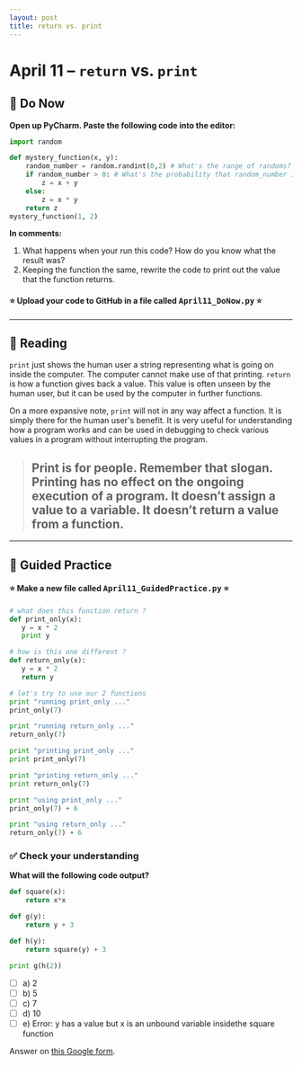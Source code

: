 ```yaml
---
layout: post
title: return vs. print
---
```


# April 11 – <code>return</code> vs. <code>print</code>

## 🎯 Do Now
**Open up PyCharm. Paste the following code into the editor:**

```python
import random

def mystery_function(x, y):
    random_number = random.randint(0,2) # What's the range of randoms?
    if random_number > 0: # What's the probability that random_number is greater than 0?
        z = x + y
    else:
        z = x * y
    return z
mystery_function(1, 2)
```

**In comments:**

1. What happens when your run this code? How do you know what the result was?
2. Keeping the function the same, rewrite the code to print out the value that the function returns.

#### ⭐️ Upload your code to GitHub in a file called <kbd>April11_DoNow.py</kbd> ⭐️



---

## 📖 Reading
<code>print</code> just shows the human user a string representing what is going on inside the computer. The computer cannot make use of that printing. <code>return</code> is how a function gives back a value. This value is often unseen by the human user, but it can be used by the computer in further functions.

On a more expansive note, <code>print</code> will not in any way affect a function. It is simply there for the human user's benefit. It is very useful for understanding how a program works and can be used in debugging to check various values in a program without interrupting the program.

> ## Print is for people. Remember that slogan. Printing has no effect on the ongoing execution of a program. It doesn’t assign a value to a variable. It doesn’t return a value from a function.

---

## 🐍 Guided Practice
#### ⭐️ Make a new file called <kbd>April11_GuidedPractice.py</kbd> ⭐️
```python
# what does this function return ?
def print_only(x):
   y = x * 2
   print y

# how is this one different ?
def return_only(x):
   y = x * 2
   return y

# let's try to use our 2 functions
print "running print_only ..."
print_only(7)

print "running return_only ..."
return_only(7)

print "printing print_only ..."
print print_only(7)

print "printing return_only ..."
print return_only(7)

print "using print_only ..."
print_only(7) + 6

print "using return_only ..."
return_only(7) + 6
```

### ✅ Check your understanding

**What will the following code output?**

```python
def square(x):
    return x*x

def g(y):
    return y + 3

def h(y):
    return square(y) + 3

print g(h(2))
```

- [ ] a) 2
- [ ] b) 5
- [ ] c) 7
- [ ] d) 10
- [ ] e) Error: y has a value but x is an unbound variable insidethe square function

Answer on [this Google form](https://docs.google.com/a/ms223.org/forms/d/1QsTK_Tlw1hIwoJenxGX5beEThv90lWFecT1_fJm_1s8/viewform#start=embed).

<!-- ## Independent Work
War!

War (Card Game)

1) Create a program that lets a user play the card game ['War'](http://www.pagat.com/war/war.html).

Your game should:

* Start with a given shuffled deck variable (shuffle function comes from python's random library, more details below)
* Ask for player1 and player2's names.
* Have a function `player_turn`, with the contract shown below:

```python
#player_turn: takes in a player name, player_name, and draws/removes a card from the deck, prints "user drew card x", and returns the value
#input: player_name, string
#output: string
```
* Have a function `compare_scores` that takes in the two strings representing the cards drawn and compares the card values. Make sure to write the contract for `compare_scores`!
* For simplicty Jacks will be represented as 11, Queens will be represented as 12, Kings will be represented as 13, and Aces will be represented as 14
* For simplicty the suit does not matter
* Include a while loop that keeps the game running until there are no cards in the deck.
* Keep track of the score.
* Declare the name of the winner and final score at the end of the game.

### Deck Shuffling

While seemingly simple-- shuffling a deck is a somewhat comoplicatd problem. Luckily, Python's random library has a built in shuffle algorithm. Feel free to read the documentation, but we have provided a simple wrapper function that will return to you a shuffled deck of cards.

```python

import random

# shuffled_deck: will returna shuffled deck to the user
#input:
#output: a list representing a shuffled deck
def shuffled_deck():
	basic_deck = range(2, 15) * 4
	random.shuffle(basic_deck)
	return basic_deck
```

###Bonus!
Instead of closing the program when the deck is empty, create a way for the user to play again. -->
